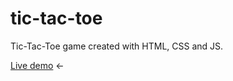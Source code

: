 # tic-tac-toe
Tic-Tac-Toe game created with HTML, CSS and JS.

[Live demo](https://dmitrybavelko-98.github.io/tic-tac-toe/) &#8592;
